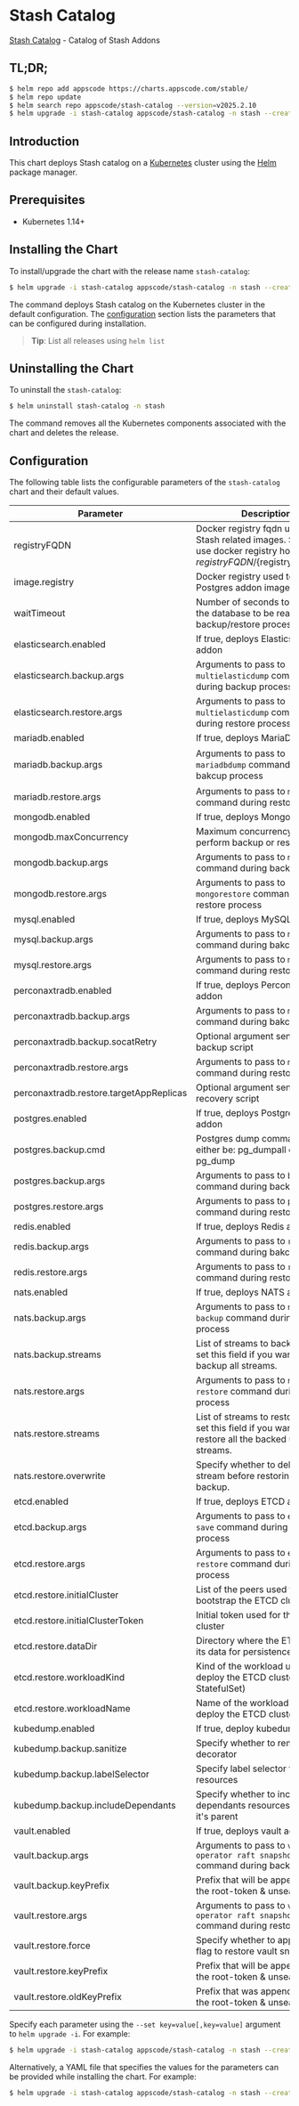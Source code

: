 # Stash Catalog

[Stash Catalog](https://github.com/stashed) - Catalog of Stash Addons

## TL;DR;

```bash
$ helm repo add appscode https://charts.appscode.com/stable/
$ helm repo update
$ helm search repo appscode/stash-catalog --version=v2025.2.10
$ helm upgrade -i stash-catalog appscode/stash-catalog -n stash --create-namespace --version=v2025.2.10
```

## Introduction

This chart deploys Stash catalog on a [Kubernetes](http://kubernetes.io) cluster using the [Helm](https://helm.sh) package manager.

## Prerequisites

- Kubernetes 1.14+

## Installing the Chart

To install/upgrade the chart with the release name `stash-catalog`:

```bash
$ helm upgrade -i stash-catalog appscode/stash-catalog -n stash --create-namespace --version=v2025.2.10
```

The command deploys Stash catalog on the Kubernetes cluster in the default configuration. The [configuration](#configuration) section lists the parameters that can be configured during installation.

> **Tip**: List all releases using `helm list`

## Uninstalling the Chart

To uninstall the `stash-catalog`:

```bash
$ helm uninstall stash-catalog -n stash
```

The command removes all the Kubernetes components associated with the chart and deletes the release.

## Configuration

The following table lists the configurable parameters of the `stash-catalog` chart and their default values.

|                Parameter                |                                                              Description                                                               |                        Default                         |
|-----------------------------------------|----------------------------------------------------------------------------------------------------------------------------------------|--------------------------------------------------------|
| registryFQDN                            | Docker registry fqdn used to pull Stash related images. Set this to use docker registry hosted at ${registryFQDN}/${registry}/${image} | <code>""</code>                                        |
| image.registry                          | Docker registry used to pull Postgres addon image                                                                                      | <code>""</code>                                        |
| waitTimeout                             | Number of seconds to wait for the database to be ready before backup/restore process.                                                  | <code>300</code>                                       |
| elasticsearch.enabled                   | If true, deploys Elasticsearch addon                                                                                                   | <code>true</code>                                      |
| elasticsearch.backup.args               | Arguments to pass to `multielasticdump` command  during backup process                                                                 | <code>""</code>                                        |
| elasticsearch.restore.args              | Arguments to pass to `multielasticdump` command during restore process                                                                 | <code>""</code>                                        |
| mariadb.enabled                         | If true, deploys MariaDB addon                                                                                                         | <code>true</code>                                      |
| mariadb.backup.args                     | Arguments to pass to `mariadbdump` command  during bakcup process                                                                      | <code>"--all-databases --ignore-database=mysql"</code> |
| mariadb.restore.args                    | Arguments to pass to `mariadb` command during restore process                                                                          | <code>""</code>                                        |
| mongodb.enabled                         | If true, deploys MongoDB addon                                                                                                         | <code>true</code>                                      |
| mongodb.maxConcurrency                  | Maximum concurrency to perform backup or restore tasks                                                                                 | <code>3</code>                                         |
| mongodb.backup.args                     | Arguments to pass to `mongodump` command during backup process                                                                         | <code>""</code>                                        |
| mongodb.restore.args                    | Arguments to pass to `mongorestore` command during restore process                                                                     | <code>""</code>                                        |
| mysql.enabled                           | If true, deploys MySQL addon                                                                                                           | <code>true</code>                                      |
| mysql.backup.args                       | Arguments to pass to `mysqldump` command  during bakcup process                                                                        | <code>"--all-databases"</code>                         |
| mysql.restore.args                      | Arguments to pass to `mysql` command during restore process                                                                            | <code>""</code>                                        |
| perconaxtradb.enabled                   | If true, deploys Percona XtraDB addon                                                                                                  | <code>true</code>                                      |
| perconaxtradb.backup.args               | Arguments to pass to `mysqldump` command  during bakcup process                                                                        | <code>"--all-databases"</code>                         |
| perconaxtradb.backup.socatRetry         | Optional argument sent to backup script                                                                                                | <code>30</code>                                        |
| perconaxtradb.restore.args              | Arguments to pass to `mysql` command during restore process                                                                            | <code>""</code>                                        |
| perconaxtradb.restore.targetAppReplicas | Optional argument sent to recovery script                                                                                              | <code>1</code>                                         |
| postgres.enabled                        | If true, deploys PostgreSQL addon                                                                                                      | <code>true</code>                                      |
| postgres.backup.cmd                     | Postgres dump command, can either be: pg_dumpall  or pg_dump                                                                           | <code>"pg_dumpall"</code>                              |
| postgres.backup.args                    | Arguments to pass to `backup.cmd` command during backup process                                                                        | <code>""</code>                                        |
| postgres.restore.args                   | Arguments to pass to `psql` command during restore process                                                                             | <code>""</code>                                        |
| redis.enabled                           | If true, deploys Redis addon                                                                                                           | <code>true</code>                                      |
| redis.backup.args                       | Arguments to pass to `redis-dump` command  during bakcup process                                                                       | <code>""</code>                                        |
| redis.restore.args                      | Arguments to pass to `redis` command during restore process                                                                            | <code>""</code>                                        |
| nats.enabled                            | If true, deploys NATS addon                                                                                                            | <code>true</code>                                      |
| nats.backup.args                        | Arguments to pass to `nats str backup` command during backup process                                                                   | <code>""</code>                                        |
| nats.backup.streams                     | List of streams to backup. Don't set this field if you want to backup all streams.                                                     | <code>""</code>                                        |
| nats.restore.args                       | Arguments to pass to `nats str restore` command during restore process                                                                 | <code>""</code>                                        |
| nats.restore.streams                    | List of streams to restore. Don't set this field if you want to restore all the backed up streams.                                     | <code>""</code>                                        |
| nats.restore.overwrite                  | Specify whether to delete the old stream before restoring from backup.                                                                 | <code>false</code>                                     |
| etcd.enabled                            | If true, deploys ETCD addon                                                                                                            | <code>true</code>                                      |
| etcd.backup.args                        | Arguments to pass to `etcdctl save` command during backup process                                                                      | <code>""</code>                                        |
| etcd.restore.args                       | Arguments to pass to `etcdctl restore` command during restore process                                                                  | <code>""</code>                                        |
| etcd.restore.initialCluster             | List of the peers used to bootstrap the ETCD cluster                                                                                   | <code>""</code>                                        |
| etcd.restore.initialClusterToken        | Initial token used for the ETCD cluster                                                                                                | <code>""</code>                                        |
| etcd.restore.dataDir                    | Directory where the ETCD stores its data for persistence                                                                               | <code>""</code>                                        |
| etcd.restore.workloadKind               | Kind of the workload used to deploy the ETCD cluster (i.e. StatefulSet)                                                                | <code>""</code>                                        |
| etcd.restore.workloadName               | Name of the workload used to deploy the ETCD cluster                                                                                   | <code>""</code>                                        |
| kubedump.enabled                        | If true, deploy kubedump addon                                                                                                         | <code>true</code>                                      |
| kubedump.backup.sanitize                | Specify whether to remove the decorator                                                                                                | <code>true</code>                                      |
| kubedump.backup.labelSelector           | Specify label selector to filter resources                                                                                             | <code>""</code>                                        |
| kubedump.backup.includeDependants       | Specify whether to include the dependants resources along with it's parent                                                             | <code>false</code>                                     |
| vault.enabled                           | If true, deploys vault addon                                                                                                           | <code>true</code>                                      |
| vault.backup.args                       | Arguments to pass to `vault operator raft snapshot save` command during backup process                                                 | <code>""</code>                                        |
| vault.backup.keyPrefix                  | Prefix that will be appended with the root-token & unseal-keys                                                                         | <code>""</code>                                        |
| vault.restore.args                      | Arguments to pass to `vault operator raft snapshot restore` command during restore process                                             | <code>""</code>                                        |
| vault.restore.force                     | Specify whether to apply `-force` flag to restore vault snapshot                                                                       | <code>false</code>                                     |
| vault.restore.keyPrefix                 | Prefix that will be appended with the root-token & unseal-keys                                                                         | <code>""</code>                                        |
| vault.restore.oldKeyPrefix              | Prefix that was appended with the root-token & unseal-keys                                                                             | <code>""</code>                                        |


Specify each parameter using the `--set key=value[,key=value]` argument to `helm upgrade -i`. For example:

```bash
$ helm upgrade -i stash-catalog appscode/stash-catalog -n stash --create-namespace --version=v2025.2.10 --set waitTimeout=300
```

Alternatively, a YAML file that specifies the values for the parameters can be provided while
installing the chart. For example:

```bash
$ helm upgrade -i stash-catalog appscode/stash-catalog -n stash --create-namespace --version=v2025.2.10 --values values.yaml
```
